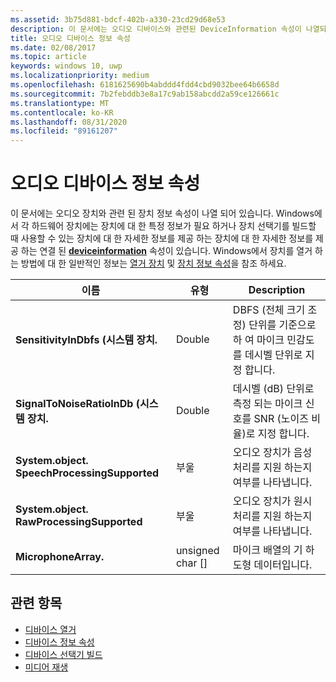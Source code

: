 ```yaml
---
ms.assetid: 3b75d881-bdcf-402b-a330-23cd29d68e53
description: 이 문서에는 오디오 디바이스와 관련된 DeviceInformation 속성이 나열되어 있습니다.
title: 오디오 디바이스 정보 속성
ms.date: 02/08/2017
ms.topic: article
keywords: windows 10, uwp
ms.localizationpriority: medium
ms.openlocfilehash: 6181625690b4abddd4fdd4cbd9032bee64b6658d
ms.sourcegitcommit: 7b2febddb3e8a17c9ab158abcdd2a59ce126661c
ms.translationtype: MT
ms.contentlocale: ko-KR
ms.lasthandoff: 08/31/2020
ms.locfileid: "89161207"
---
```

# <a name="audio-device-information-properties"></a>오디오 디바이스 정보 속성

이 문서에는 오디오 장치와 관련 된 장치 정보 속성이 나열 되어 있습니다. Windows에서 각 하드웨어 장치에는 장치에 대 한 특정 정보가 필요 하거나 장치 선택기를 빌드할 때 사용할 수 있는 장치에 대 한 자세한 정보를 제공 하는 장치에 대 한 자세한 정보를 제공 하는 연결 된 [**deviceinformation**](/uwp/api/Windows.Devices.Enumeration.DeviceInformation) 속성이 있습니다. Windows에서 장치를 열거 하는 방법에 대 한 일반적인 정보는 [열거 장치](../devices-sensors/enumerate-devices.md) 및 [장치 정보 속성](../devices-sensors/device-information-properties.md)을 참조 하세요.


|이름|유형|Description|
|------------------------------------------------------------|------------|------------------------------------------------------|
|**SensitivityInDbfs (시스템 장치.**|Double|DBFS (전체 크기 조정) 단위를 기준으로 하 여 마이크 민감도를 데시벨 단위로 지정 합니다.|
|**SignalToNoiseRatioInDb (시스템 장치.**|Double|데시벨 (dB) 단위로 측정 되는 마이크 신호를 SNR (노이즈 비율)로 지정 합니다.|
|**System.object. SpeechProcessingSupported**|부울|오디오 장치가 음성 처리를 지원 하는지 여부를 나타냅니다.|
|**System.object. RawProcessingSupported**|부울|오디오 장치가 원시 처리를 지원 하는지 여부를 나타냅니다.|
|**MicrophoneArray.**|unsigned char []|마이크 배열의 기 하 도형 데이터입니다.|

## <a name="related-topics"></a>관련 항목

* [디바이스 열거](../devices-sensors/enumerate-devices.md)
* [디바이스 정보 속성](../devices-sensors/device-information-properties.md)
* [디바이스 선택기 빌드](../devices-sensors/build-a-device-selector.md)
* [미디어 재생](media-playback.md)